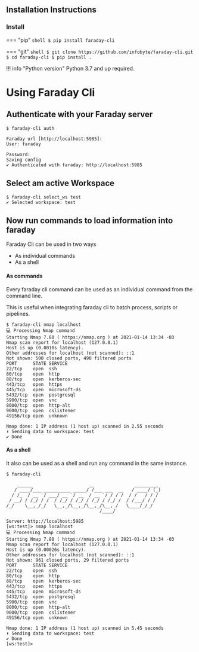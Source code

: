 ## Installation Instructions


### Install
=== "pip"
    ```shell
    $ pip install faraday-cli
    ```

=== "git"
    ```shell
    $ git clone https://github.com/infobyte/faraday-cli.git
    $ cd faraday-cli
    $ pip install .
    ```

!!! info "Python version"
    Python 3.7 and up required.

# Using Faraday Cli

## Authenticate with your Faraday server

```
$ faraday-cli auth

Faraday url [http://localhost:5985]:
User: faraday

Password:
Saving config
✔ Authenticated with faraday: http://localhost:5985
```

## Select am active Workspace

```
$ faraday-cli select_ws test
✔ Selected workspace: test
```

## Now run commands to load information into faraday

Faraday Cli can be used in two ways

* As individual commands
* As a shell

#### As commands
Every faraday cli command can be used as an individual command from the command line.

This is useful when integrating faraday cli to batch process, scripts or pipelines.

```
$ faraday-cli nmap localhost
💻 Processing Nmap command
Starting Nmap 7.80 ( https://nmap.org ) at 2021-01-14 13:34 -03
Nmap scan report for localhost (127.0.0.1)
Host is up (0.0010s latency).
Other addresses for localhost (not scanned): ::1
Not shown: 500 closed ports, 490 filtered ports
PORT      STATE SERVICE
22/tcp    open  ssh
80/tcp    open  http
88/tcp    open  kerberos-sec
443/tcp   open  https
445/tcp   open  microsoft-ds
5432/tcp  open  postgresql
5900/tcp  open  vnc
8000/tcp  open  http-alt
9000/tcp  open  cslistener
49156/tcp open  unknown

Nmap done: 1 IP address (1 host up) scanned in 2.55 seconds
⬆ Sending data to workspace: test
✔ Done
```



#### As a shell

It also can be used as a shell and run any command in the same instance.


```
$ faraday-cli

    ______                     __               _________
   / ____/___ __________ _____/ /___ ___  __   / ____/ (_)
  / /_  / __ `/ ___/ __ `/ __  / __ `/ / / /  / /   / / /
 / __/ / /_/ / /  / /_/ / /_/ / /_/ / /_/ /  / /___/ / /
/_/    \__,_/_/   \__,_/\__,_/\__,_/\__, /   \____/_/_/
                                   /____/

Server: http://localhost:5985
[ws:test]> nmap localhost
💻 Processing Nmap command
Starting Nmap 7.80 ( https://nmap.org ) at 2021-01-14 13:34 -03
Nmap scan report for localhost (127.0.0.1)
Host is up (0.00026s latency).
Other addresses for localhost (not scanned): ::1
Not shown: 961 closed ports, 29 filtered ports
PORT      STATE SERVICE
22/tcp    open  ssh
80/tcp    open  http
88/tcp    open  kerberos-sec
443/tcp   open  https
445/tcp   open  microsoft-ds
5432/tcp  open  postgresql
5900/tcp  open  vnc
8000/tcp  open  http-alt
9000/tcp  open  cslistener
49156/tcp open  unknown

Nmap done: 1 IP address (1 host up) scanned in 5.45 seconds
⬆ Sending data to workspace: test
✔ Done
[ws:test]>
```
